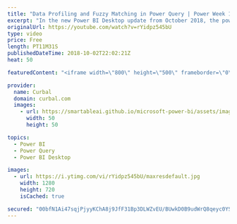 ```yaml
---
title: "Data Profiling and Fuzzy Matching in Power Query | Power Week 10.18 Power BI Desktop October update"
excerpt: "In the new Power BI Desktop update from October 2018, the power bi team introduced data profiling in Power Query.  In this video I show the new functionality. :)   Looking for a download file? Go to our Download Center: https://curbal.com/donwload-center  SUBSCRIBE to learn more about Power and Excel"
originalUrl: https://youtube.com/watch?v=rYidpz545bU
type: video
price: Free
length: PT11M31S
publishedDateTime: 2018-10-02T22:02:21Z
heat: 50

featuredContent: "<iframe width=\"800\" height=\"500\" frameborder=\"0\" src=\"https://www.youtube.com/embed/rYidpz545bU\" allow=\"accelerometer; autoplay; encrypted-media; gyroscope; picture-in-picture\" allowfullscreen></iframe>"

provider:
  name: Curbal
  domain: curbal.com
  images:
    - url: https://smartableai.github.io/microsoft-power-bi/assets/images/organizations/curbal.com-50x50.jpg
      width: 50
      height: 50

topics:
  - Power BI
  - Power Query
  - Power BI Desktop

images:
  - url: https://i.ytimg.com/vi/rYidpz545bU/maxresdefault.jpg
    width: 1280
    height: 720
    isCached: true

secured: "00bfN1Ai47sqjPjyyKChA8j9JfF31Bp3DLWZvEU/BUwkD0B9udWrQ8qeyc0YSoNj7Xk/AtOV96av30OXpaQC4R+EqB6eFAVxg35UM9a4KUZYHKDplFzVnHMAdmczJkMk4UBv+3x3Kj232oGz8bPCTQcmRSOBCI9taEdYMeTvdZW51vYGHDrZOrshf9f/VVOm4D0xJ8KvcZqGPfzptU63pes0Z1i40Wy2yDf8wOI6D5+rIoA3jVc9SYW7tvi6kZC8YZECUrCWRhq3JRbQTsuU8sJaG478VW0WR2vKZZGiS3POEG9p09OXtKSymk9KYDhKHDWb2yXvVx409UFXM7l26hCjFHXnHBFDp4URZ3c6xCVMjbkUQvPa3nkrKS5t0ZGb3iNwS0lgTabg63wdntA5HO5C+iZh9XyVokVBE3/0B1M=;F36TADnC3f5ePZlvhe/F9w=="
---
```


